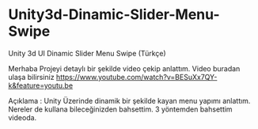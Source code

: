# Unity3d-Dinamic-Slider-Menu-Swipe
Unity 3d UI Dinamic Slider Menu Swipe (Türkçe)

Merhaba Projeyi detaylı bir şekilde video çekip anlattım.
Video buradan ulaşa bilirsiniz https://www.youtube.com/watch?v=BESuXx7QY-k&feature=youtu.be 

Açıklama : Unity Üzerinde dinamik bir şekilde kayan menu yapımı anlattım.
Nereler de kullana bileceğinizden bahsettim.
3 yöntemden bahsettim videoda.




